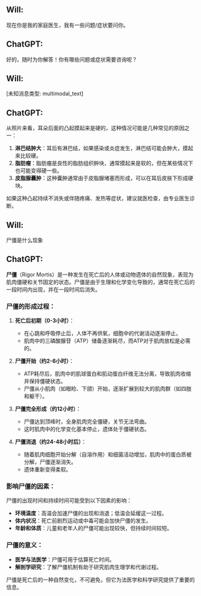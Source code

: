 ## Will:

 现在你是我的家庭医生，我有一些问题/症状要问你。

## ChatGPT:

 好的，随时为你解答！你有哪些问题或症状需要咨询呢？

## Will:

 [未知消息类型: multimodal_text]

## ChatGPT:

 从照片来看，耳朵后面的凸起摸起来是硬的，这种情况可能是几种常见的原因之一：

1. **淋巴结肿大**：耳后有淋巴结，如果感染或炎症发生，淋巴结可能会肿大，摸起来比较硬。
2. **脂肪瘤**：脂肪瘤是良性的脂肪组织肿块，通常摸起来是软的，但在某些情况下也可能变得硬一些。
3. **皮脂腺囊肿**：这种囊肿通常由于皮脂腺堵塞而形成，可以在耳后皮肤下形成硬块。

如果这种凸起持续不消失或伴随疼痛、发热等症状，建议就医检查，由专业医生诊断。

## Will:

 尸僵是什么现象

## ChatGPT:

 **尸僵**（Rigor Mortis）是一种发生在死亡后的人体或动物遗体的自然现象，表现为肌肉僵硬和关节固定的状态。尸僵是由于生理和化学变化导致的，通常在死亡后的一段时间内出现，并在一段时间后消失。

### **尸僵的形成过程：**
1. **死亡后初期（0-3小时）**：
   - 在心跳和呼吸停止后，人体不再供氧，细胞中的代谢活动逐渐停止。
   - 肌肉中的三磷酸腺苷（ATP）储备逐渐耗尽，而ATP对于肌肉放松是必需的。
   
2. **尸僵开始（约2-6小时）**：
   - ATP耗尽后，肌肉中的肌球蛋白和肌动蛋白纤维无法分离，导致肌肉收缩并保持僵硬状态。
   - 尸僵从小肌肉（如眼睑、下颌）开始，逐渐扩展到较大的肌肉群（如四肢和躯干）。

3. **尸僵完全形成（约12小时）**：
   - 尸僵达到顶峰时，全身肌肉完全僵硬，关节无法弯曲。
   - 这时肌肉中的化学变化基本停止，遗体处于僵硬状态。

4. **尸僵消退（约24-48小时后）**：
   - 随着肌肉细胞开始分解（自溶作用）和细菌活动增加，肌肉中的蛋白质被分解，尸僵逐渐消失。
   - 遗体重新变得柔软。

### **影响尸僵的因素：**
尸僵的出现时间和持续时间可能受到以下因素的影响：
- **环境温度**：高温会加速尸僵的出现和消退；低温会延缓这一过程。
- **体内状况**：死亡前剧烈运动或中毒可能会加快尸僵的发生。
- **年龄和体质**：儿童和老年人的尸僵可能出现较快，但持续时间较短。

### **尸僵的意义：**
- **医学与法医学**：尸僵可用于估算死亡时间。
- **解剖学研究**：了解尸僵机制有助于研究肌肉生理学和代谢过程。

尸僵是死亡后的一种自然变化，不可避免，但它为法医学和科学研究提供了重要的信息。

